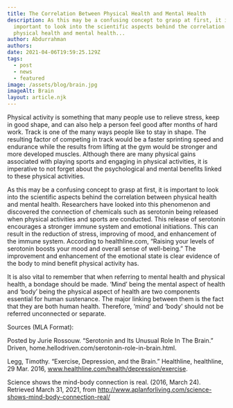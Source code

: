 ```yaml
---
title: The Correlation Between Physical Health and Mental Health
description: As this may be a confusing concept to grasp at first, it is
  important to look into the scientific aspects behind the correlation between
  physical health and mental health...
author: Abdurrahman
authors:
date: 2021-04-06T19:59:25.129Z
tags:
  - post
  - news
  - featured
image: /assets/blog/brain.jpg
imageAlt: Brain
layout: article.njk
---
```

Physical activity is something that many people use to relieve stress, keep in good shape, and can also help a person feel good after months of hard work. Track is one of the many ways people like to stay in shape. The resulting factor of competing in track would be a faster sprinting speed and endurance while the results from lifting at the gym would be stronger and more developed muscles. Although there are many physical gains associated with playing sports and engaging in physical activities, it is imperative to not forget about the psychological and mental benefits linked to these physical activities.

As this may be a confusing concept to grasp at first, it is important to look into the scientific aspects behind the correlation between physical health and mental health. Researchers have looked into this phenomenon and discovered the connection of chemicals such as serotonin being released when physical activities and sports are conducted. This release of serotonin encourages a stronger immune system and emotional initiations. This can result in the reduction of stress, improving of mood, and enhancement of the immune system. According to healthline.com, “Raising your levels of serotonin boosts your mood and overall sense of well-being.” The improvement and enhancement of the emotional state is clear evidence of the body to mind benefit physical activity has.

It is also vital to remember that when referring to mental health and physical health, a bondage should be made. ‘Mind’ being the mental aspect of health and ‘body’ being the physical aspect of health are two components essential for human sustenance. The major linking between them is the fact that they are both human health. Therefore, ‘mind’ and ‘body’ should not be referred unconnected or separate.

Sources (MLA Format):

Posted by Jurie Rossouw. “Serotonin and Its Unusual Role In The Brain.” Driven, home.hellodriven.com/serotonin-role-in-brain.html.

Legg, Timothy. “Exercise, Depression, and the Brain.” Healthline, healthline, 29 Mar. 2016, www.healthline.com/health/depression/exercise.

Science shows the mind-body connection is real. (2016, March 24). Retrieved March 31, 2021, from <http://www.aplanforliving.com/science-shows-mind-body-connection-real/>
